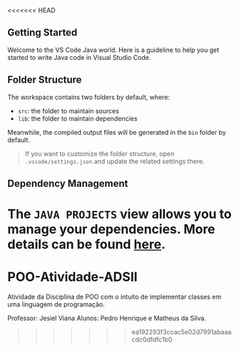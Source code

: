 <<<<<<< HEAD
## Getting Started

Welcome to the VS Code Java world. Here is a guideline to help you get started to write Java code in Visual Studio Code.

## Folder Structure

The workspace contains two folders by default, where:

- `src`: the folder to maintain sources
- `lib`: the folder to maintain dependencies

Meanwhile, the compiled output files will be generated in the `bin` folder by default.

> If you want to customize the folder structure, open `.vscode/settings.json` and update the related settings there.

## Dependency Management

The `JAVA PROJECTS` view allows you to manage your dependencies. More details can be found [here](https://github.com/microsoft/vscode-java-dependency#manage-dependencies).
=======
# POO-Atividade-ADSII

Atividade da Disciplina de POO com o intuito de implementar classes em uma linguagem de programação.

Professor: Jesiel Viana
Alunos: Pedro Henrique e Matheus da Silva.
>>>>>>> ea192293f3ccac5e02d7991abaaacdc0dfdfc1b0
